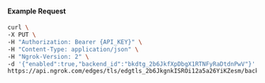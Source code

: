 <!-- Code generated for API Clients. DO NOT EDIT. -->

#### Example Request

```bash
curl \
-X PUT \
-H "Authorization: Bearer {API_KEY}" \
-H "Content-Type: application/json" \
-H "Ngrok-Version: 2" \
-d '{"enabled":true,"backend_id":"bkdtg_2b6JkfXpDbgX1RTNFyRaDtdnPwV"}' \
https://api.ngrok.com/edges/tls/edgtls_2b6JkgnkISROi12a5a26YiKZesm/backend
```
